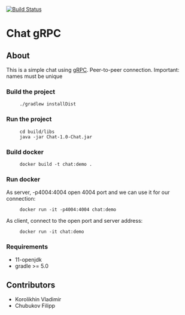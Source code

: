 [![Build Status](https://travis-ci.com/vokor/Chat.svg?branch=master)](https://github.com/vokor/Chat)
# Chat gRPC

## About
This is a simple chat using [gRPC](https://grpc.io/).
Peer-to-peer connection.
Important: names must be unique

### Build the project

         ./gradlew installDist
         
### Run the project

         cd build/libs
         java -jar Chat-1.0-Chat.jar
         
### Build docker

         docker build -t chat:demo .
         
### Run docker
As server, -p4004:4004 open 4004 port and we can use it for our connection:

         docker run -it -p4004:4004 chat:demo
         
As client, connect to the open port and server address:

         docker run -it chat:demo

### Requirements
* 11-openjdk
* gradle >= 5.0

## Contributors

* Korolikhin Vladimir
* Chubukov Filipp

